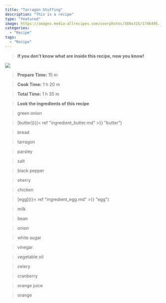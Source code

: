 ```yaml
---
title: "Tarragon Stuffing"
description: "This is a recipe"
type: "featured"
image: https://images.media-allrecipes.com/userphotos/560x315/1746495.jpg
categories: 
  - "Recipe"
tags: 
  - "Recipe"
---
```



>**If you don't know what are inside this recipe, now you know!**

![](../images/Recipes-Banner.jpg)
> **Prepare Time:** 15 m


> **Cook Time:** 1 h 20 m


> **Total Time:** 1 h 35 m

> **Look the ingredients of this recipe**

> green onion

> [butter]({{< ref "ingredient_butter.md" >}} "butter")

> bread

> tarragon

> parsley

> salt

> black pepper

> sherry

> chicken

> [egg]({{< ref "ingredient_egg.md" >}} "egg")

> milk

> bean

> onion

> white sugar

> vinegar

> vegetable oil

> celery

> cranberry

> orange juice

> orange

